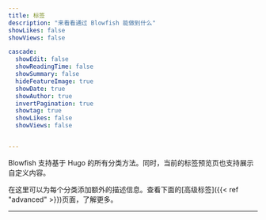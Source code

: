 ```yaml
---
title: 标签
description: "来看看通过 Blowfish 能做到什么"
showLikes: false
showViews: false

cascade:
  showEdit: false
  showReadingTime: false
  showSummary: false
  hideFeatureImage: true
  showDate: true
  showAuthor: true
  invertPagination: true
  showtag: true
  showLikes: false
  showViews: false


---
```

Blowfish 支持基于 Hugo 的所有分类方法。同时，当前的标签预览页也支持展示自定义内容。

在这里可以为每个分类添加额外的描述信息。查看下面的[高级标签]({{< ref "advanced" >}})页面，了解更多。

---
